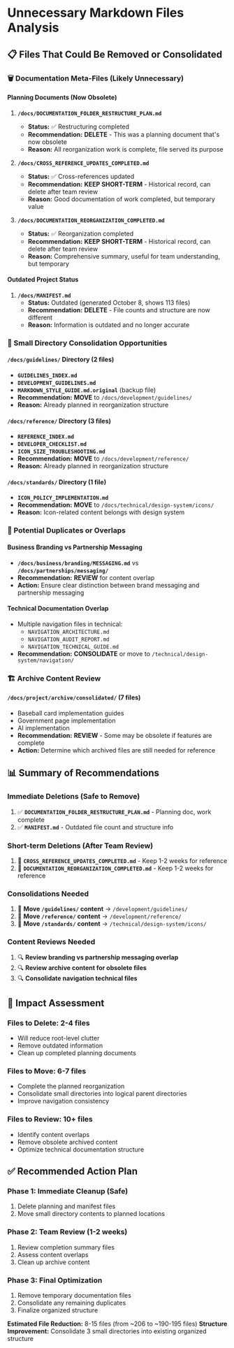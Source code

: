 # Unnecessary Markdown Files Analysis

## 📋 **Files That Could Be Removed or Consolidated**

### **🗑️ Documentation Meta-Files (Likely Unnecessary)**

#### **Planning Documents (Now Obsolete)**

1. **`/docs/DOCUMENTATION_FOLDER_RESTRUCTURE_PLAN.md`**
   - **Status:** ✅ Restructuring completed
   - **Recommendation:** **DELETE** - This was a planning document that's now obsolete
   - **Reason:** All reorganization work is complete, file served its purpose

2. **`/docs/CROSS_REFERENCE_UPDATES_COMPLETED.md`**
   - **Status:** ✅ Cross-references updated
   - **Recommendation:** **KEEP SHORT-TERM** - Historical record, can delete
     after team review
   - **Reason:** Good documentation of work completed, but temporary value

3. **`/docs/DOCUMENTATION_REORGANIZATION_COMPLETED.md`**
   - **Status:** ✅ Reorganization completed
   - **Recommendation:** **KEEP SHORT-TERM** - Historical record, can delete
     after team review
   - **Reason:** Comprehensive summary, useful for team understanding, but temporary

#### **Outdated Project Status**

1. **`/docs/MANIFEST.md`**
   - **Status:** Outdated (generated October 8, shows 113 files)
   - **Recommendation:** **DELETE** - File counts and structure are now different
   - **Reason:** Information is outdated and no longer accurate

### **📁 Small Directory Consolidation Opportunities**

#### **`/docs/guidelines/` Directory (2 files)**

- **`GUIDELINES_INDEX.md`**
- **`DEVELOPMENT_GUIDELINES.md`**
- **`MARKDOWN_STYLE_GUIDE.md.original`** (backup file)
- **Recommendation:** **MOVE** to `/docs/development/guidelines/`
- **Reason:** Already planned in reorganization structure

#### **`/docs/reference/` Directory (3 files)**

- **`REFERENCE_INDEX.md`**
- **`DEVELOPER_CHECKLIST.md`**
- **`ICON_SIZE_TROUBLESHOOTING.md`**
- **Recommendation:** **MOVE** to `/docs/development/reference/`
- **Reason:** Already planned in reorganization structure

#### **`/docs/standards/` Directory (1 file)**

- **`ICON_POLICY_IMPLEMENTATION.md`**
- **Recommendation:** **MOVE** to `/docs/technical/design-system/icons/`
- **Reason:** Icon-related content belongs with design system

### **🔄 Potential Duplicates or Overlaps**

#### **Business Branding vs Partnership Messaging**

- **`/docs/business/branding/MESSAGING.md`** vs **`/docs/partnerships/messaging/`**
- **Recommendation:** **REVIEW** for content overlap
- **Action:** Ensure clear distinction between brand messaging and partnership messaging

#### **Technical Documentation Overlap**

- Multiple navigation files in technical:
  - `NAVIGATION_ARCHITECTURE.md`
  - `NAVIGATION_AUDIT_REPORT.md`
  - `NAVIGATION_TECHNICAL_GUIDE.md`
- **Recommendation:** **CONSOLIDATE** or move to `/technical/design-system/navigation/`

### **🏗️ Archive Content Review**

#### **`/docs/project/archive/consolidated/` (7 files)**

- Baseball card implementation guides
- Government page implementation
- AI implementation
- **Recommendation:** **REVIEW** - Some may be obsolete if features are complete
- **Action:** Determine which archived files are still needed for reference

## 📊 **Summary of Recommendations**

### **Immediate Deletions (Safe to Remove)**

1. ✅ **`DOCUMENTATION_FOLDER_RESTRUCTURE_PLAN.md`** - Planning doc, work complete
2. ✅ **`MANIFEST.md`** - Outdated file count and structure info

### **Short-term Deletions (After Team Review)**

1. 📅 **`CROSS_REFERENCE_UPDATES_COMPLETED.md`** - Keep 1-2 weeks for reference
2. 📅 **`DOCUMENTATION_REORGANIZATION_COMPLETED.md`** - Keep 1-2 weeks for reference

### **Consolidations Needed**

1. 🔄 **Move `/guidelines/` content** → `/development/guidelines/`
2. 🔄 **Move `/reference/` content** → `/development/reference/`
3. 🔄 **Move `/standards/` content** → `/technical/design-system/icons/`

### **Content Reviews Needed**

1. 🔍 **Review branding vs partnership messaging overlap**
2. 🔍 **Review archive content for obsolete files**
3. 🔍 **Consolidate navigation technical files**

## 🎯 **Impact Assessment**

### **Files to Delete: 2-4 files**

- Will reduce root-level clutter
- Remove outdated information
- Clean up completed planning documents

### **Files to Move: 6-7 files**

- Complete the planned reorganization
- Consolidate small directories into logical parent directories
- Improve navigation consistency

### **Files to Review: 10+ files**

- Identify content overlaps
- Remove obsolete archived content
- Optimize technical documentation structure

## ✅ **Recommended Action Plan**

### **Phase 1: Immediate Cleanup (Safe)**

1. Delete planning and manifest files
2. Move small directory contents to planned locations

### **Phase 2: Team Review (1-2 weeks)**

1. Review completion summary files
2. Assess content overlaps
3. Clean up archive content

### **Phase 3: Final Optimization**

1. Remove temporary documentation files
2. Consolidate any remaining duplicates
3. Finalize organized structure

**Estimated File Reduction:** 8-15 files (from ~206 to ~190-195 files)
**Structure Improvement:** Consolidate 3 small directories into existing
organized structure
